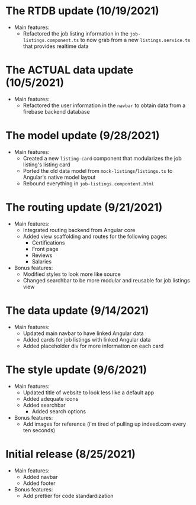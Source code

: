 # The RTDB update (10/19/2021)

- Main features:
  - Refactored the job listing information in the `job-listings.component.ts` to now grab from a new `listings.service.ts` that provides realtime data

# The ACTUAL data update (10/5/2021)

- Main features:
  - Refactored the user information in the `navbar` to obtain data from a firebase backend database

# The model update (9/28/2021)

- Main features:
  - Created a new `listing-card` component that modularizes the job listing's listing card
  - Ported the old data model from `mock-listings`/`listings.ts` to Angular's native model layout
  - Rebound everything in `job-listings.compontent.html`

# The routing update (9/21/2021)

- Main features:
  - Integrated routing backend from Angular core
  - Added view scaffolding and routes for the following pages:
    - Certifications
    - Front page
    - Reviews
    - Salaries
- Bonus features:
  - Modified styles to look more like source
  - Changed searchbar to be more modular and reusable for job listings view

# The data update (9/14/2021)

- Main features:
  - Updated main navbar to have linked Angular data
  - Added cards for job listings with linked Angular data
  - Added placeholder div for more information on each card

# The style update (9/6/2021)

- Main features:
  - Updated title of website to look less like a default app
  - Added adequate icons
  - Added searchbar
    - Added search options
- Bonus features:
  - Add images for reference (i'm tired of pulling up indeed.com every ten seconds)

# Initial release (8/25/2021)

- Main features:
  - Added navbar
  - Added footer
- Bonus features:
  - Add prettier for code standardization
